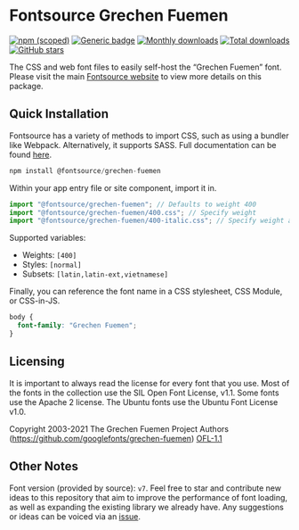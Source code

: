 # Fontsource Grechen Fuemen

[![npm (scoped)](https://img.shields.io/npm/v/@fontsource/grechen-fuemen?color=brightgreen)](https://www.npmjs.com/package/@fontsource/grechen-fuemen) [![Generic badge](https://img.shields.io/badge/fontsource-passing-brightgreen)](https://github.com/fontsource/fontsource) [![Monthly downloads](https://badgen.net/npm/dm/@fontsource/grechen-fuemen)](https://github.com/fontsource/fontsource) [![Total downloads](https://badgen.net/npm/dt/@fontsource/grechen-fuemen)](https://github.com/fontsource/fontsource) [![GitHub stars](https://img.shields.io/github/stars/fontsource/fontsource.svg?style=social&label=Star)](https://github.com/fontsource/fontsource/stargazers)

The CSS and web font files to easily self-host the “Grechen Fuemen” font. Please visit the main [Fontsource website](https://fontsource.org/fonts/grechen-fuemen) to view more details on this package.

## Quick Installation

Fontsource has a variety of methods to import CSS, such as using a bundler like Webpack. Alternatively, it supports SASS. Full documentation can be found [here](https://fontsource.org/docs/getting-started/introduction).

```javascript
npm install @fontsource/grechen-fuemen
```

Within your app entry file or site component, import it in.

```javascript
import "@fontsource/grechen-fuemen"; // Defaults to weight 400
import "@fontsource/grechen-fuemen/400.css"; // Specify weight
import "@fontsource/grechen-fuemen/400-italic.css"; // Specify weight and style

```

Supported variables:
- Weights: `[400]`
- Styles: `[normal]`
- Subsets: `[latin,latin-ext,vietnamese]`

Finally, you can reference the font name in a CSS stylesheet, CSS Module, or CSS-in-JS.

```css
body {
  font-family: "Grechen Fuemen";
}
```

## Licensing
It is important to always read the license for every font that you use.
Most of the fonts in the collection use the SIL Open Font License, v1.1. Some fonts use the Apache 2 license. The Ubuntu fonts use the Ubuntu Font License v1.0.

Copyright 2003-2021 The Grechen Fuemen Project Authors (https://github.com/googlefonts/grechen-fuemen)
[OFL-1.1](http://scripts.sil.org/OFL)

## Other Notes
Font version (provided by source): `v7`.
Feel free to star and contribute new ideas to this repository that aim to improve the performance of font loading, as well as expanding the existing library we already have. Any suggestions or ideas can be voiced via an [issue](https://github.com/fontsource/fontsource/issues).
